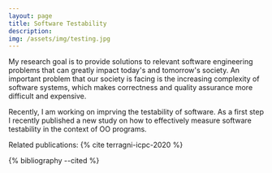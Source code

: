 ```yaml
---
layout: page
title: Software Testability
description: 
img: /assets/img/testing.jpg
---
```


My research goal is to provide solutions to relevant software engineering problems that can greatly impact today's and tomorrow's society. An important problem that our society is facing is the increasing complexity of software systems, which makes correctness and quality assurance more difficult and expensive. 

Recently, I am working on imprving the testability of software. As a first step I recently published a new study on how to effectively measure software testability in the context of OO programs.

Related publications: {% cite terragni-icpc-2020 %}

{% bibliography --cited %}